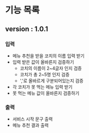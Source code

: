 # 기능 목록

## version : 1.0.1


### 입력
- 메뉴 추천을 받을 코치의 이름 입력 받기
- 입력 받은 값이 올바른지 검증하기
  - 코치의 이름이 2~4글자 인지 검증
  - 코치가 총 2~5명 인지 검증
  - ','로 올바르게 구분되어있는지 검증
- 각 코치가 못 먹는 메뉴 입력 받기
- 못 먹는 메뉴 값이 올바른지 검증하기


### 출력
- 서비스 시작 문구 출력
- 메뉴 추천 결과 출력

